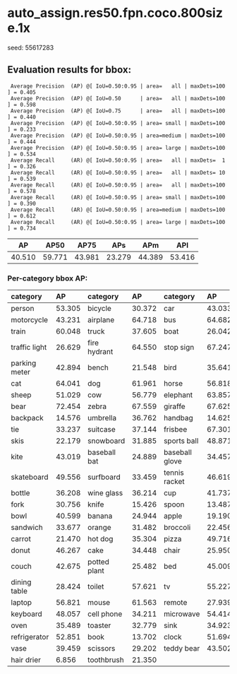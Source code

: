 # auto_assign.res50.fpn.coco.800size.1x

seed: 55617283

## Evaluation results for bbox:  

```  
 Average Precision  (AP) @[ IoU=0.50:0.95 | area=   all | maxDets=100 ] = 0.405
 Average Precision  (AP) @[ IoU=0.50      | area=   all | maxDets=100 ] = 0.598
 Average Precision  (AP) @[ IoU=0.75      | area=   all | maxDets=100 ] = 0.440
 Average Precision  (AP) @[ IoU=0.50:0.95 | area= small | maxDets=100 ] = 0.233
 Average Precision  (AP) @[ IoU=0.50:0.95 | area=medium | maxDets=100 ] = 0.444
 Average Precision  (AP) @[ IoU=0.50:0.95 | area= large | maxDets=100 ] = 0.534
 Average Recall     (AR) @[ IoU=0.50:0.95 | area=   all | maxDets=  1 ] = 0.326
 Average Recall     (AR) @[ IoU=0.50:0.95 | area=   all | maxDets= 10 ] = 0.539
 Average Recall     (AR) @[ IoU=0.50:0.95 | area=   all | maxDets=100 ] = 0.578
 Average Recall     (AR) @[ IoU=0.50:0.95 | area= small | maxDets=100 ] = 0.390
 Average Recall     (AR) @[ IoU=0.50:0.95 | area=medium | maxDets=100 ] = 0.612
 Average Recall     (AR) @[ IoU=0.50:0.95 | area= large | maxDets=100 ] = 0.734
```  
|   AP   |  AP50  |  AP75  |  APs   |  APm   |  APl   |  
|:------:|:------:|:------:|:------:|:------:|:------:|  
| 40.510 | 59.771 | 43.981 | 23.279 | 44.389 | 53.416 |

### Per-category bbox AP:  

| category      | AP     | category     | AP     | category       | AP     |  
|:--------------|:-------|:-------------|:-------|:---------------|:-------|  
| person        | 53.305 | bicycle      | 30.372 | car            | 43.033 |  
| motorcycle    | 43.231 | airplane     | 64.718 | bus            | 64.682 |  
| train         | 60.048 | truck        | 37.605 | boat           | 26.042 |  
| traffic light | 26.629 | fire hydrant | 64.550 | stop sign      | 67.247 |  
| parking meter | 42.894 | bench        | 21.548 | bird           | 35.641 |  
| cat           | 64.041 | dog          | 61.961 | horse          | 56.818 |  
| sheep         | 51.029 | cow          | 56.779 | elephant       | 63.857 |  
| bear          | 72.454 | zebra        | 67.559 | giraffe        | 67.625 |  
| backpack      | 14.576 | umbrella     | 36.762 | handbag        | 14.625 |  
| tie           | 33.237 | suitcase     | 37.144 | frisbee        | 67.301 |  
| skis          | 22.179 | snowboard    | 31.885 | sports ball    | 48.871 |  
| kite          | 43.019 | baseball bat | 24.889 | baseball glove | 34.457 |  
| skateboard    | 49.556 | surfboard    | 33.459 | tennis racket  | 46.619 |  
| bottle        | 36.208 | wine glass   | 36.214 | cup            | 41.737 |  
| fork          | 30.756 | knife        | 15.426 | spoon          | 13.487 |  
| bowl          | 40.599 | banana       | 24.944 | apple          | 19.190 |  
| sandwich      | 33.677 | orange       | 31.482 | broccoli       | 22.456 |  
| carrot        | 21.470 | hot dog      | 35.304 | pizza          | 49.716 |  
| donut         | 46.267 | cake         | 34.448 | chair          | 25.950 |  
| couch         | 42.675 | potted plant | 25.482 | bed            | 45.009 |  
| dining table  | 28.424 | toilet       | 57.621 | tv             | 55.227 |  
| laptop        | 56.821 | mouse        | 61.563 | remote         | 27.939 |  
| keyboard      | 48.057 | cell phone   | 34.211 | microwave      | 54.414 |  
| oven          | 35.489 | toaster      | 32.779 | sink           | 34.923 |  
| refrigerator  | 52.851 | book         | 13.702 | clock          | 51.694 |  
| vase          | 39.459 | scissors     | 29.202 | teddy bear     | 43.502 |  
| hair drier    | 6.856  | toothbrush   | 21.350 |                |        |
